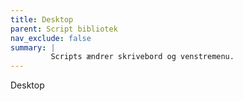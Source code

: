 ```yaml
---
title: Desktop
parent: Script bibliotek
nav_exclude: false
summary: |
         Scripts ændrer skrivebord og venstremenu.
---
```

Desktop
